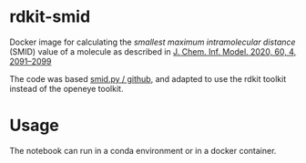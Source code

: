 # rdkit-smid
Docker image for calculating the *smallest maximum intramolecular distance* (SMID) value of a molecule as described in [J. Chem. Inf. Model. 2020, 60, 4, 2091–2099](https://doi.org/10.1021/acs.jcim.9b00692)

The code was based [smid.py / github](https://github.com/BrianGoldman/SMID/blob/master/smid.py), and adapted to use the rdkit toolkit instead of the openeye toolkit.

# Usage
The notebook can run in a conda environment or in a docker container.
